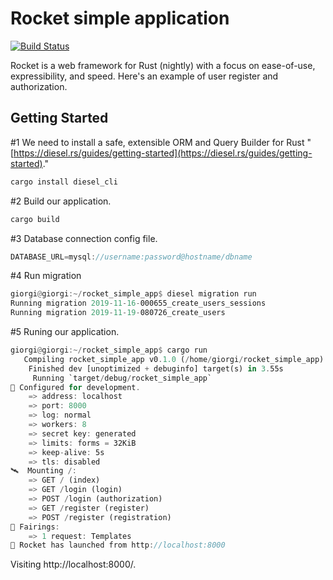 # Rocket simple application
[![Build Status](https://travis-ci.org/giorgikhachidze/rocket_simple_app.svg?branch=master)](https://travis-ci.org/giorgikhachidze/rocket_simple_app)

Rocket is a web framework for Rust (nightly) with a focus on ease-of-use,
expressibility, and speed. Here's an example of user register and authorization.

## Getting Started

#1 We need to install a safe, extensible ORM and Query Builder for Rust "[https://diesel.rs/guides/getting-started](https://diesel.rs/guides/getting-started)."
```rust
cargo install diesel_cli
```

#2 Build our application.

```rust
cargo build
```

#3 Database connection config file.
```rust
DATABASE_URL=mysql://username:password@hostname/dbname
```

#4 Run migration
```rust
giorgi@giorgi:~/rocket_simple_app$ diesel migration run
Running migration 2019-11-16-000655_create_users_sessions
Running migration 2019-11-19-080726_create_users
```

#5 Runing our application.

```rust
giorgi@giorgi:~/rocket_simple_app$ cargo run
   Compiling rocket_simple_app v0.1.0 (/home/giorgi/rocket_simple_app)
    Finished dev [unoptimized + debuginfo] target(s) in 3.55s
     Running `target/debug/rocket_simple_app`
🔧 Configured for development.
    => address: localhost
    => port: 8000
    => log: normal
    => workers: 8
    => secret key: generated
    => limits: forms = 32KiB
    => keep-alive: 5s
    => tls: disabled
🛰  Mounting /:
    => GET / (index)
    => GET /login (login)
    => POST /login (authorization)
    => GET /register (register)
    => POST /register (registration)
📡 Fairings:
    => 1 request: Templates
🚀 Rocket has launched from http://localhost:8000
```

Visiting http://localhost:8000/.
